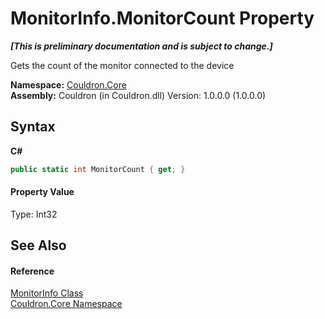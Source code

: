 # MonitorInfo.MonitorCount Property 
 _**\[This is preliminary documentation and is subject to change.\]**_

Gets the count of the monitor connected to the device

**Namespace:**&nbsp;<a href="N_Couldron_Core">Couldron.Core</a><br />**Assembly:**&nbsp;Couldron (in Couldron.dll) Version: 1.0.0.0 (1.0.0.0)

## Syntax

**C#**<br />
``` C#
public static int MonitorCount { get; }
```


#### Property Value
Type: Int32

## See Also


#### Reference
<a href="T_Couldron_Core_MonitorInfo">MonitorInfo Class</a><br /><a href="N_Couldron_Core">Couldron.Core Namespace</a><br />